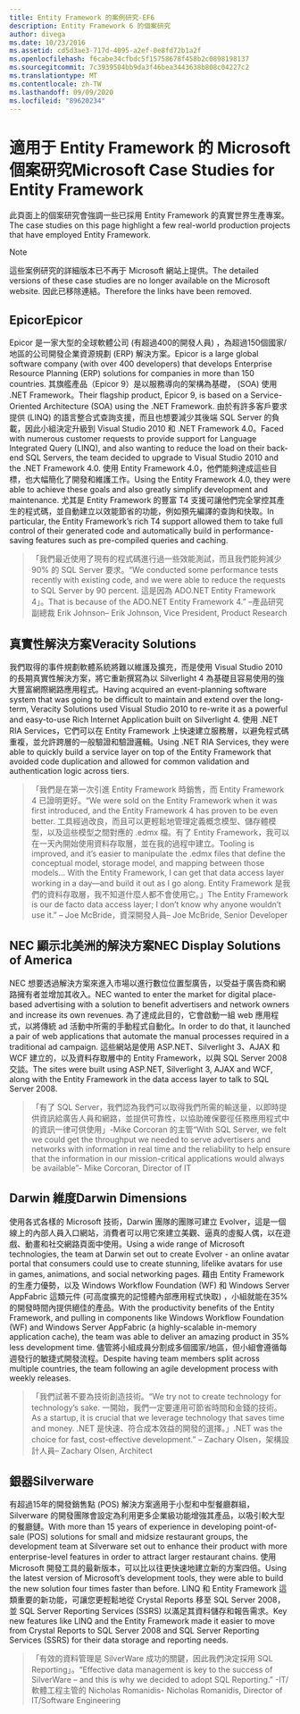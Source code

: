```yaml
---
title: Entity Framework 的案例研究-EF6
description: Entity Framework 6 的個案研究
author: divega
ms.date: 10/23/2016
ms.assetid: cd5d3ae3-717d-4095-a2ef-0e8fd72b1a2f
ms.openlocfilehash: f6cabe34cfbdc5f15758678f458b2c0898198137
ms.sourcegitcommit: 7c3939504bb9da3f46bea3443638b808c04227c2
ms.translationtype: MT
ms.contentlocale: zh-TW
ms.lasthandoff: 09/09/2020
ms.locfileid: "89620234"
---
```

# <a name="microsoft-case-studies-for-entity-framework"></a><span data-ttu-id="a4592-103">適用于 Entity Framework 的 Microsoft 個案研究</span><span class="sxs-lookup"><span data-stu-id="a4592-103">Microsoft Case Studies for Entity Framework</span></span>
<span data-ttu-id="a4592-104">此頁面上的個案研究會強調一些已採用 Entity Framework 的真實世界生產專案。</span><span class="sxs-lookup"><span data-stu-id="a4592-104">The case studies on this page highlight a few real-world production projects that have employed Entity Framework.</span></span>
> [!NOTE]
> <span data-ttu-id="a4592-105">這些案例研究的詳細版本已不再于 Microsoft 網站上提供。</span><span class="sxs-lookup"><span data-stu-id="a4592-105">The detailed versions of these case studies are no longer available on the Microsoft website.</span></span> <span data-ttu-id="a4592-106">因此已移除連結。</span><span class="sxs-lookup"><span data-stu-id="a4592-106">Therefore the links have been removed.</span></span>

## <a name="epicor"></a><span data-ttu-id="a4592-107">Epicor</span><span class="sxs-lookup"><span data-stu-id="a4592-107">Epicor</span></span>
<span data-ttu-id="a4592-108">Epicor 是一家大型的全球軟體公司 (有超過400的開發人員) ，為超過150個國家/地區的公司開發企業資源規劃 (ERP) 解決方案。</span><span class="sxs-lookup"><span data-stu-id="a4592-108">Epicor is a large global software company (with over 400 developers) that develops Enterprise Resource Planning (ERP) solutions for companies in more than 150 countries.</span></span>
<span data-ttu-id="a4592-109">其旗艦產品（Epicor 9）是以服務導向的架構為基礎， (SOA) 使用 .NET Framework。</span><span class="sxs-lookup"><span data-stu-id="a4592-109">Their flagship product, Epicor 9, is based on a Service-Oriented Architecture (SOA) using the .NET Framework.</span></span>
<span data-ttu-id="a4592-110">由於有許多客戶要求提供 (LINQ) 的語言整合式查詢支援，而且也想要減少其後端 SQL Server 的負載，因此小組決定升級到 Visual Studio 2010 和 .NET Framework 4.0。</span><span class="sxs-lookup"><span data-stu-id="a4592-110">Faced with numerous customer requests to provide support for Language Integrated Query (LINQ), and also wanting to reduce the load on their back-end SQL Servers, the team decided to upgrade to Visual Studio 2010 and the .NET Framework 4.0.</span></span>
<span data-ttu-id="a4592-111">使用 Entity Framework 4.0，他們能夠達成這些目標，也大幅簡化了開發和維護工作。</span><span class="sxs-lookup"><span data-stu-id="a4592-111">Using the Entity Framework 4.0, they were able to achieve these goals and also greatly simplify development and maintenance.</span></span>
<span data-ttu-id="a4592-112">尤其是 Entity Framework 的豐富 T4 支援可讓他們完全掌控其產生的程式碼，並自動建立以效能節省的功能，例如預先編譯的查詢和快取。</span><span class="sxs-lookup"><span data-stu-id="a4592-112">In particular, the Entity Framework’s rich T4 support allowed them to take full control of their generated code and automatically build in performance-saving features such as pre-compiled queries and caching.</span></span>

> <span data-ttu-id="a4592-113">「我們最近使用了現有的程式碼進行過一些效能測試，而且我們能夠減少90% 的 SQL Server 要求。</span><span class="sxs-lookup"><span data-stu-id="a4592-113">“We conducted some performance tests recently with existing code, and we were able to reduce the requests to SQL Server by 90 percent.</span></span>
<span data-ttu-id="a4592-114">這是因為 ADO.NET Entity Framework 4」。</span><span class="sxs-lookup"><span data-stu-id="a4592-114">That is because of the ADO.NET Entity Framework 4.”</span></span> <span data-ttu-id="a4592-115">–產品研究副總裁 Erik Johnson</span><span class="sxs-lookup"><span data-stu-id="a4592-115">– Erik Johnson, Vice President, Product Research</span></span>  

## <a name="veracity-solutions"></a><span data-ttu-id="a4592-116">真實性解決方案</span><span class="sxs-lookup"><span data-stu-id="a4592-116">Veracity Solutions</span></span>
<span data-ttu-id="a4592-117">我們取得的事件規劃軟體系統將難以維護及擴充，而是使用 Visual Studio 2010 的長期真實性解決方案，將它重新撰寫為以 Silverlight 4 為基礎且容易使用的強大豐富網際網路應用程式。</span><span class="sxs-lookup"><span data-stu-id="a4592-117">Having acquired an event-planning software system that was going to be difficult to maintain and extend over the long-term, Veracity Solutions used Visual Studio 2010 to re-write it as a powerful and easy-to-use Rich Internet Application built on Silverlight 4.</span></span>
<span data-ttu-id="a4592-118">使用 .NET RIA Services，它們可以在 Entity Framework 上快速建立服務層，以避免程式碼重複，並允許跨層的一般驗證和驗證邏輯。</span><span class="sxs-lookup"><span data-stu-id="a4592-118">Using .NET RIA Services, they were able to quickly build a service layer on top of the Entity Framework that avoided code duplication and allowed for common validation and authentication logic across tiers.</span></span>  

> <span data-ttu-id="a4592-119">「我們是在第一次引進 Entity Framework 時銷售，而 Entity Framework 4 已證明更好。</span><span class="sxs-lookup"><span data-stu-id="a4592-119">“We were sold on the Entity Framework when it was first introduced, and the Entity Framework 4 has proven to be even better.</span></span>
<span data-ttu-id="a4592-120">工具經過改良，而且可以更輕鬆地管理定義概念模型、儲存體模型，以及這些模型之間對應的 .edmx 檔。有了 Entity Framework，我可以在一天內開始使用資料存取層，並在我的過程中建立。</span><span class="sxs-lookup"><span data-stu-id="a4592-120">Tooling is improved, and it’s easier to manipulate the .edmx files that define the conceptual model, storage model, and mapping between those models... With the Entity Framework, I can get that data access layer working in a day—and build it out as I go along.</span></span>
<span data-ttu-id="a4592-121">Entity Framework 是我們的資料存取層，我不知道什麼人都不會使用它。」</span><span class="sxs-lookup"><span data-stu-id="a4592-121">The Entity Framework is our de facto data access layer; I don’t know why anyone wouldn’t use it.”</span></span> <span data-ttu-id="a4592-122">– Joe McBride，資深開發人員</span><span class="sxs-lookup"><span data-stu-id="a4592-122">– Joe McBride, Senior Developer</span></span>

## <a name="nec-display-solutions-of-america"></a><span data-ttu-id="a4592-123">NEC 顯示北美洲的解決方案</span><span class="sxs-lookup"><span data-stu-id="a4592-123">NEC Display Solutions of America</span></span>
<span data-ttu-id="a4592-124">NEC 想要透過解決方案來進入市場以進行數位位置型廣告，以受益于廣告商和網路擁有者並增加其收入。</span><span class="sxs-lookup"><span data-stu-id="a4592-124">NEC wanted to enter the market for digital place-based advertising with a solution to benefit advertisers and network owners and increase its own revenues.</span></span>
<span data-ttu-id="a4592-125">為了達成此目的，它會啟動一組 web 應用程式，以將傳統 ad 活動中所需的手動程式自動化。</span><span class="sxs-lookup"><span data-stu-id="a4592-125">In order to do that, it launched a pair of web applications that automate the manual processes required in a traditional ad campaign.</span></span>
<span data-ttu-id="a4592-126">這些網站是使用 ASP.NET、Silverlight 3、AJAX 和 WCF 建立的，以及資料存取層中的 Entity Framework，以與 SQL Server 2008 交談。</span><span class="sxs-lookup"><span data-stu-id="a4592-126">The sites were built using ASP.NET, Silverlight 3, AJAX and WCF, along with the Entity Framework in the data access layer to talk to SQL Server 2008.</span></span>

> <span data-ttu-id="a4592-127">「有了 SQL Server，我們認為我們可以取得我們所需的輸送量，以即時提供資訊給廣告人員和網路，並提供可靠性，以協助確保要徑任務應用程式中的資訊一律可供使用」-Mike Corcoran 的主管</span><span class="sxs-lookup"><span data-stu-id="a4592-127">“With SQL Server, we felt we could get the throughput we needed to serve advertisers and networks with information in real time and the reliability to help ensure that the information in our mission-critical applications would always be available”- Mike Corcoran, Director of IT</span></span>

## <a name="darwin-dimensions"></a><span data-ttu-id="a4592-128">Darwin 維度</span><span class="sxs-lookup"><span data-stu-id="a4592-128">Darwin Dimensions</span></span>
<span data-ttu-id="a4592-129">使用各式各樣的 Microsoft 技術，Darwin 團隊的團隊可建立 Evolver，這是一個線上的內部人員入口網站，消費者可以用它來建立美觀、逼真的虛擬人偶，以在遊戲、動畫和社交網路頁面中使用。</span><span class="sxs-lookup"><span data-stu-id="a4592-129">Using a wide range of Microsoft technologies, the team at Darwin set out to create Evolver - an online avatar portal that consumers could use to create stunning, lifelike avatars for use in games, animations, and social networking pages.</span></span>
<span data-ttu-id="a4592-130">藉由 Entity Framework 的生產力優勢，以及 Windows Workflow Foundation (WF) 和 Windows Server AppFabric 這類元件 (可高度擴充的記憶體內部應用程式快取) ，小組就能在35% 的開發時間內提供絕佳的產品。</span><span class="sxs-lookup"><span data-stu-id="a4592-130">With the productivity benefits of the Entity Framework, and pulling in components like Windows Workflow Foundation (WF) and Windows Server AppFabric (a highly-scalable in-memory application cache), the team was able to deliver an amazing product in 35% less development time.</span></span>
<span data-ttu-id="a4592-131">儘管將小組成員分割成多個國家/地區，但小組會遵循每週發行的敏捷式開發流程。</span><span class="sxs-lookup"><span data-stu-id="a4592-131">Despite having team members split across multiple countries, the team following an agile development process with weekly releases.</span></span>

 > <span data-ttu-id="a4592-132">「我們試著不要為技術創造技術。</span><span class="sxs-lookup"><span data-stu-id="a4592-132">“We try not to create technology for technology’s sake.</span></span> <span data-ttu-id="a4592-133">一開始，我們一定要運用可節省時間和金錢的技術。</span><span class="sxs-lookup"><span data-stu-id="a4592-133">As a startup, it is crucial that we leverage technology that saves time and money.</span></span>
 <span data-ttu-id="a4592-134">.NET 是快速、符合成本效益的開發的選擇。」</span><span class="sxs-lookup"><span data-stu-id="a4592-134">.NET was the choice for fast, cost-effective development.”</span></span> <span data-ttu-id="a4592-135">– Zachary Olsen，架構設計人員</span><span class="sxs-lookup"><span data-stu-id="a4592-135">– Zachary Olsen, Architect</span></span>  

## <a name="silverware"></a><span data-ttu-id="a4592-136">銀器</span><span class="sxs-lookup"><span data-stu-id="a4592-136">Silverware</span></span>
<span data-ttu-id="a4592-137">有超過15年的開發銷售點 (POS) 解決方案適用于小型和中型餐廳群組，Silverware 的開發團隊會設定為利用更多企業級功能增強其產品，以吸引較大型的餐廳鏈。</span><span class="sxs-lookup"><span data-stu-id="a4592-137">With more than 15 years of experience in developing point-of-sale (POS) solutions for small and midsize restaurant groups, the development team at Silverware set out to enhance their product with more enterprise-level features in order to attract larger restaurant chains.</span></span>
<span data-ttu-id="a4592-138">使用 Microsoft 開發工具的最新版本，可以比以往更快速地建立新的方案四倍。</span><span class="sxs-lookup"><span data-stu-id="a4592-138">Using the latest version of Microsoft’s development tools, they were able to build the new solution four times faster than before.</span></span>
<span data-ttu-id="a4592-139">LINQ 和 Entity Framework 這類重要的新功能，可讓您更輕鬆地從 Crystal Reports 移至 SQL Server 2008，並 SQL Server Reporting Services (SSRS) 以滿足其資料儲存和報告需求。</span><span class="sxs-lookup"><span data-stu-id="a4592-139">Key new features like LINQ and the Entity Framework made it easier to move from Crystal Reports to SQL Server 2008 and SQL Server Reporting Services (SSRS) for their data storage and reporting needs.</span></span>

> <span data-ttu-id="a4592-140">「有效的資料管理是 SilverWare 成功的關鍵，因此我們決定採用 SQL Reporting」。</span><span class="sxs-lookup"><span data-stu-id="a4592-140">“Effective data management is key to the success of SilverWare – and this is why we decided to adopt SQL Reporting.”</span></span> <span data-ttu-id="a4592-141">-IT/軟體工程主管的 Nicholas Romanidis</span><span class="sxs-lookup"><span data-stu-id="a4592-141">- Nicholas Romanidis, Director of IT/Software Engineering</span></span>
